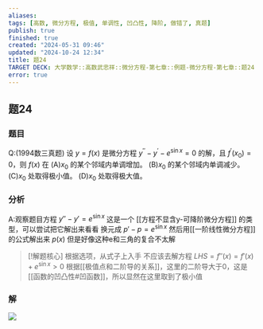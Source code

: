 ```yaml
---
aliases: 
tags: [高数, 微分方程, 极值, 单调性, 凹凸性, 降阶, 做错了, 真题]
publish: true
finished: true
created: "2024-05-31 09:46"
updated: "2024-10-24 12:34"
title: 题24
TARGET DECK: 大学数学::高数武忠祥::微分方程-第七章::例题-微分方程-第七章::题24
error: true
---
```

## 题24
### 题目
Q:(1994数三真题) 设 $y=f(x)$ 是微分方程 $y^{\prime\prime}-y^{\prime}-e^{\sin x}=0$ 的解，且 $f^{\prime}(x_0)=0$，则 $f(x)$ 在
(A)$x_0$ 的某个邻域内单调增加。
(B)$x_0$ 的某个邻域内单调减少。
(C)$x_0$ 处取得极小值。
(D)$x_0$ 处取得极大值。
### 分析
A:观察题目方程 $y''-y'=e^{ \sin x }$
这是一个 [[方程不显含y-可降阶微分方程]] 的类型，可以尝试把它解出来看看
换元成 $p'-p=e^{ \sin x }$ 然后用[[一阶线性微分方程]]的公式解出来 $p(x)$
但是好像这种e和三角的复合不太解 
> [!解题核心] 根据选项，从式子上入手
> 不应该去解方程 
> $LHS=f''(x)=f'(x)+e^{ \sin x }>0$
> 根据[[极值点和二阶导的关系]]，这里的二阶导大于0，这是[[函数的凹凸性#凹函数]]，所以显然在这里取到了极小值 
### 解
![](https://img.hwenyi.live/202404240027853.webp)

